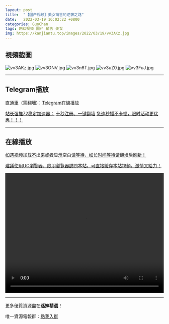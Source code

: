 ```yaml
---
layout: post
title:  "【国产视频】美女销售的逆袭之路"
date:   2022-03-19 16:02:22 +0800
categories: GuoChan
tags: 网红视频 国产 销售 美女
img: https://kanjiantu.top/images/2022/03/19/vv3AKz.jpg
---
```



## 視頻截圖

![vv3AKz.jpg](https://kanjiantu.top/images/2022/03/19/vv3AKz.jpg)
![vv3ONV.jpg](https://kanjiantu.top/images/2022/03/19/vv3ONV.jpg)
![vv3n6T.jpg](https://kanjiantu.top/images/2022/03/19/vv3n6T.jpg)
![vv3uZ0.jpg](https://kanjiantu.top/images/2022/03/19/vv3uZ0.jpg)
![vv3FuJ.jpg](https://kanjiantu.top/images/2022/03/19/vv3FuJ.jpg)

* * *
## Telegram播放

直通車（需翻墻)：[Telegram在線播放](https://t.me/mimeijingxuan/208)

<u>站长强推72稳定加速器：</u> [十秒注册、一键翻墙](https://www.mimei.blog/skip/vpn.html)
<u>急速秒播不卡顿，限时活动更优惠！！！</u>
* * *
## 在線播放
<u>如遇视频加载不出来或者显示空白请等待，如长时间等待请翻墙后刷新！</u>

<u>建議使用UC瀏覽器、歐朋瀏覽器訪問本站，可直接緩存本站視頻，激情又給力！</u>
<center><video src="https://cdn.publer.io/uploads/videos/62471959db2797357edec3c0/dda9694cd12673042ebbcf07b2f0a3fb.mp4" width="100%" height="380px" controls="controls"></video></center>


* * *
更多優質資源盡在**迷妹精選**！

唯一資源電報群：[點我入群](https://t.me/mimeijingxuan)


